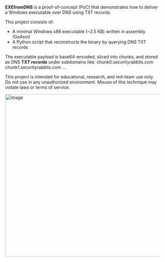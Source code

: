 **EXEfromDNS** is a proof-of-concept (PoC) that demonstrates how to deliver a Windows executable over DNS using TXT records.

This project consists of:
- A minimal Windows x86 executable (~2.5 KB) written in assembly (GoAsm)
- A Python script that reconstructs the binary by querying DNS TXT records

The executable payload is base64-encoded, sliced into chunks, and stored as DNS **TXT records** under subdomains like:
chunk0.securityrabbits.com
chunk1.securityrabbits.com
...

This project is intended for educational, research, and red-team use only.
Do not use in any unauthorized environment. Misuse of this technique may violate laws or terms of service.

<img width="642" height="527" alt="image" src="https://github.com/user-attachments/assets/b13af86f-c82b-4be6-bf00-980c1cb3d2de" />

